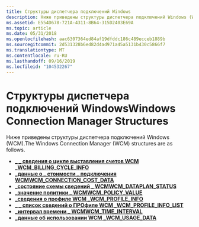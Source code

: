 ```yaml
---
title: Структуры диспетчера подключений Windows
description: Ниже приведены структуры диспетчера подключений Windows (WCM).
ms.assetid: E554D678-721A-4311-8B64-315D2403E69A
ms.topic: article
ms.date: 05/31/2018
ms.openlocfilehash: aac6307364ed84af19dfddc186c489ecceb1889b
ms.sourcegitcommit: 2d531328b6ed82d4ad971a45a5131b430c5866f7
ms.translationtype: MT
ms.contentlocale: ru-RU
ms.lasthandoff: 09/16/2019
ms.locfileid: "104532267"
---
```

# <a name="windows-connection-manager-structures"></a><span data-ttu-id="29358-103">Структуры диспетчера подключений Windows</span><span class="sxs-lookup"><span data-stu-id="29358-103">Windows Connection Manager Structures</span></span>

<span data-ttu-id="29358-104">Ниже приведены структуры диспетчера подключений Windows (WCM).</span><span class="sxs-lookup"><span data-stu-id="29358-104">The Windows Connection Manager (WCM) structures are as follows.</span></span>

-   [<span data-ttu-id="29358-105">**\_ \_ сведения о цикле выставления счетов WCM \_**</span><span class="sxs-lookup"><span data-stu-id="29358-105">**WCM\_BILLING\_CYCLE\_INFO**</span></span>](/windows/desktop/api/Wcmapi/ns-wcmapi-wcm_billing_cycle_info)
-   [<span data-ttu-id="29358-106">**\_данные о \_ стоимости \_ подключения WCM**</span><span class="sxs-lookup"><span data-stu-id="29358-106">**WCM\_CONNECTION\_COST\_DATA**</span></span>](/windows/desktop/api/Wcmapi/ns-wcmapi-wcm_connection_cost_data)
-   [<span data-ttu-id="29358-107">**\_состояние схемы сведений \_ WCM**</span><span class="sxs-lookup"><span data-stu-id="29358-107">**WCM\_DATAPLAN\_STATUS**</span></span>](/windows/desktop/api/Wcmapi/ns-wcmapi-wcm_dataplan_status)
-   [<span data-ttu-id="29358-108">**\_значение политики \_ WCM**</span><span class="sxs-lookup"><span data-stu-id="29358-108">**WCM\_POLICY\_VALUE**</span></span>](/windows/desktop/api/Wcmapi/ns-wcmapi-wcm_policy_value)
-   [<span data-ttu-id="29358-109">**\_сведения о профиле WCM \_**</span><span class="sxs-lookup"><span data-stu-id="29358-109">**WCM\_PROFILE\_INFO**</span></span>](/windows/desktop/api/Wcmapi/ns-wcmapi-wcm_profile_info)
-   [<span data-ttu-id="29358-110">**\_ \_ список сведений о ПРОфиле WCM \_**</span><span class="sxs-lookup"><span data-stu-id="29358-110">**WCM\_PROFILE\_INFO\_LIST**</span></span>](/windows/desktop/api/Wcmapi/ns-wcmapi-wcm_profile_info_list)
-   [<span data-ttu-id="29358-111">**\_интервал времени \_ WCM**</span><span class="sxs-lookup"><span data-stu-id="29358-111">**WCM\_TIME\_INTERVAL**</span></span>](/windows/desktop/api/Wcmapi/ns-wcmapi-wcm_time_interval)
-   [<span data-ttu-id="29358-112">**\_данные об использовании WCM \_**</span><span class="sxs-lookup"><span data-stu-id="29358-112">**WCM\_USAGE\_DATA**</span></span>](/windows/desktop/api/Wcmapi/ns-wcmapi-wcm_usage_data)

 

 




